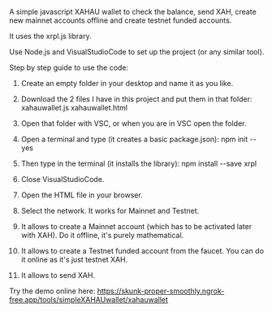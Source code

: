 A simple javascript XAHAU wallet to check the balance, send XAH, create new mainnet accounts offline and create testnet funded accounts.

It uses the xrpl.js library.

Use Node.js and VisualStudioCode to set up the project (or any similar tool). 

Step by step guide to use the code:

1) Create an empty folder in your desktop and name it as you like.

2) Download the 2 files I have in this project and put them in that folder:  xahauwallet.js xahauwallet.html

3) Open that folder with VSC, or when you are in VSC open the folder.

4) Open a terminal and type (it creates a basic package.json): npm init --yes

5) Then type in the terminal (it installs the library): npm install --save xrpl

6) Close VisualStudioCode.

7) Open the HTML file in your browser.

8) Select the network. It works for Mainnet and Testnet.

9) It allows to create a Mainnet account (which has to be activated later with XAH). Do it offline, it's purely mathematical.

10) It allows to create a Testnet funded account from the faucet. You can do it online as it's just testnet XAH.

11) It allows to send XAH.

Try the demo online here: https://skunk-proper-smoothly.ngrok-free.app/tools/simpleXAHAUwallet/xahauwallet
